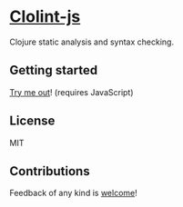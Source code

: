 [Clolint-js](http://mattfenwick.github.io/clolint-js/)
=================

Clojure static analysis and syntax checking.



## Getting started ##

[Try me out](http://mattfenwick.github.io/clolint-js/)!
(requires JavaScript)



## License

MIT


          
## Contributions ##

Feedback of any kind is [welcome](https://github.com/mattfenwick/clolint-js/issues)!

